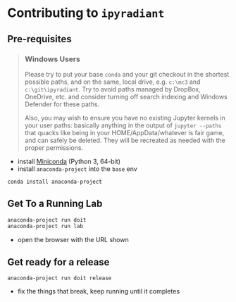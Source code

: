 # Contributing to `ipyradiant`

## Pre-requisites

> ### Windows Users
>
> Please try to put your base `conda` and your git checkout in the shortest possible
> paths, and on the same, local drive, e.g. `c:\mc3` and `c:\git\ipyradiant`. Try to
> avoid paths managed by DropBox, OneDrive, etc. and consider turning off search
> indexing and Windows Defender for these paths.
>
> Also, you may wish to ensure you have no existing Jupyter kernels in your user paths:
> basically anything in the output of `jupyter --paths` that quacks like being in your
> HOME/AppData/whatever is fair game, and can safely be deleted. They will be recreated
> as needed with the proper permissions.

- install [Miniconda](https://docs.conda.io/en/latest/miniconda.html) (Python 3, 64-bit)
- install `anaconda-project` into the `base` env

```bash
conda install anaconda-project
```

## Get To a Running Lab

```bash
anaconda-project run doit
anaconda-project run lab
```

- open the browser with the URL shown

## Get ready for a release

```
anaconda-project run doit release
```

- fix the things that break, keep running until it completes
